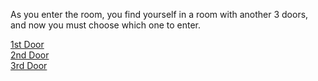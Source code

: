 As you enter the room, you find yourself in a room with another 3 doors, and now you must choose which one to enter.  

[1st Door](../2-doors.md)  
[2nd Door](repeat-randomized.md)  
[3rd Door](death-by-hecper.md)  
